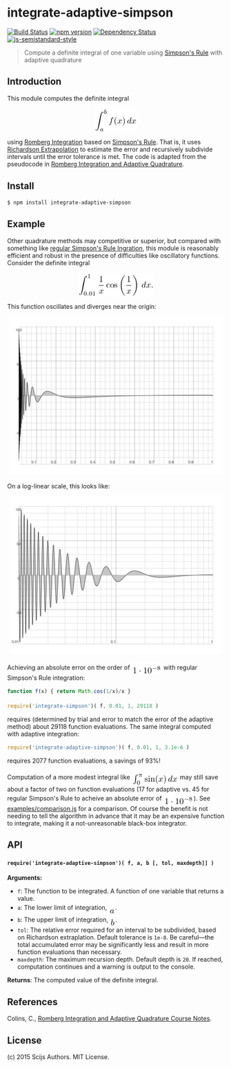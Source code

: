 # integrate-adaptive-simpson

[![Build Status](https://travis-ci.org/scijs/integrate-adaptive-simpson.svg)](https://travis-ci.org/scijs/integrate-adaptive-simpson) [![npm version](https://badge.fury.io/js/integrate-adaptive-simpson.svg)](http://badge.fury.io/js/integrate-adaptive-simpson) [![Dependency Status](https://david-dm.org/scijs/integrate-adaptive-simpson.svg)](https://david-dm.org/scijs/integrate-adaptive-simpson) [![js-semistandard-style](https://img.shields.io/badge/code%20style-semistandard-brightgreen.svg?style=flat-square)](https://github.com/Flet/semistandard)

> Compute a definite integral of one variable using [Simpson's Rule](https://en.wikipedia.org/wiki/Simpson%27s_rule) with adaptive quadrature

## Introduction

This module computes the definite integral <p align="center"><img alt="&bsol;int&lowbar;a&Hat;b f&lpar;x&rpar; &bsol;&comma; dx" valign="middle" src="images/int_ab-fx-dx-49d001614b.png" width="99.5" height="56.5"></p> using [Romberg Integration](https://en.wikipedia.org/wiki/Romberg%27s_method) based on [Simpson's Rule](https://en.wikipedia.org/wiki/Simpson%27s_rule). That is, it uses [Richardson Extrapolation](https://en.wikipedia.org/wiki/Richardson_extrapolation) to estimate the error and recursively subdivide intervals until the error tolerance is met. The code is adapted from the pseudocode in [Romberg Integration and Adaptive Quadrature](http://www.math.utk.edu/~ccollins/refs/Handouts/rich.pdf).

## Install

```bash
$ npm install integrate-adaptive-simpson
```

## Example

Other quadrature methods may competitive or superior, but compared with something like [regular Simpson's Rule Ingration](https://github.com/scijs/integrate-simpson), this module is reasonably efficient and robust in the presence of difficulties like oscillatory functions. Consider the definite integral <p align="center"><img alt="&bsol;int&lowbar;&lcub;0&period;01&rcub;&Hat;&lcub;1&rcub; &bsol;frac&lcub;1&rcub;&lcub;x&rcub;&bsol;cos&bsol;left&lpar;&bsol;frac&lcub;1&rcub;&lcub;x&rcub;&bsol;right&rpar;&bsol;&comma;dx&period;" valign="middle" src="images/int_0011-frac1xcosleftfrac1xrightdx-8ba7ad4f6c.png" width="177" height="56.5"></p>

This function oscillates and diverges near the origin:

<p align="center"><img width="500" height="368" alt="1/x * cos(1/x) on a linear scale" src="docs/images/oscillatory-linlin.png"></div>

On a log-linear scale, this looks like:

<p align="center"><img width="500" height="368" alt="1/x * cos(1/x) on a log-linear scale" src="docs/images/oscillatory-loglin.png"></div>

Achieving an absolute error on the order of <img alt="1 &bsol;cdot 10&Hat;&lcub;-8&rcub;" valign="middle" src="images/1-cdot-10-8-1afd7b757c.png" width="70" height="28"> with regular Simpson's Rule integration:

```javascript
function f(x) { return Math.cos(1/x)/x }

require('integrate-simpson')( f, 0.01, 1, 29118 )
```
requires (determined by trial and error to match the error of the adaptive method) about 29118 function evaluations. The same integral computed with adaptive integration:

```javascript
require('integrate-adaptive-simpson')( f, 0.01, 1, 3.1e-6 )
```

requires 2077 function evaluations, a savings of 93%!


Computation of a more modest integral like <img alt="&bsol;int&lowbar;0&Hat;&bsol;pi &bsol;sin&lpar;x&rpar;&bsol;&comma;dx" valign="middle" src="images/int_0pi-sinxdx-b77ad0db6d.png" width="108" height="35"> may still save about a factor of two on function evaluations (17 for adaptive vs. 45 for regular Simpson's Rule to acheive an absolute error of <img alt="1 &bsol;cdot 10&Hat;&lcub;-8&rcub;" valign="middle" src="images/1-cdot-10-8-1afd7b757c.png" width="70" height="28">). See [examples/comparison.js](examples/comparison.js) for a comparison. Of course the benefit is not needing to tell the algorithm in advance that it may be an expensive function to integrate, making it a not-unreasonable black-box integrator.

## API

#### `require('integrate-adaptive-simpson')( f, a, b [, tol, maxdepth]] )`
**Arguments:**
- `f`: The function to be integrated. A function of one variable that returns a value.
- `a`: The lower limit of integration, <img alt="a" valign="middle" src="images/a-2217a6870d.png" width="15" height="28">.
- `b`: The upper limit of integration, <img alt="b" valign="middle" src="images/b-224c764dec.png" width="13" height="28">.
- `tol`: The relative error required for an interval to be subdivided, based on Richardson extraplation. Default tolerance is `1e-8`. Be careful—the total accumulated error may be significantly less and result in more function evaluations than necessary.
- `maxdepth`: The maximum recursion depth. Default depth is `20`. If reached, computation continues and a warning is output to the console.

**Returns**: The computed value of the definite integral.

## References
Colins, C., [Romberg Integration and Adaptive Quadrature Course Notes](http://www.math.utk.edu/~ccollins/refs/Handouts/rich.pdf).

## License

(c) 2015 Scijs Authors. MIT License.